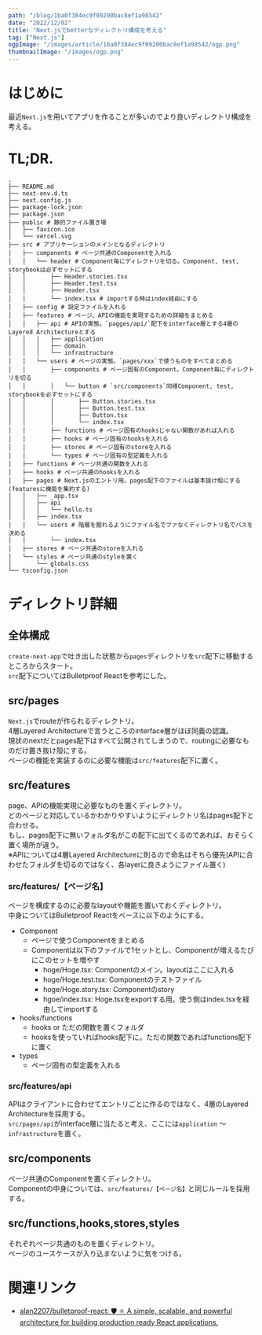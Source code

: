 ```yaml
---
path: "/blog/1ba0f384ec9f09200bac8ef1a98542"
date: "2022/12/02"
title: "Next.jsでbetterなディレクトリ構成を考える"
tag: ["Next.js"]
ogpImage: "/images/article/1ba0f384ec9f09200bac8ef1a98542/ogp.png"
thumbnailImage: "/images/ogp.png"
---
```


# はじめに

最近`Next.js`を用いてアプリを作ることが多いのでより良いディレクトリ構成を考える。

# TL;DR.

```
.
├── README.md
├── next-env.d.ts
├── next.config.js
├── package-lock.json
├── package.json
├── public # 静的ファイル置き場
│   ├── favicon.ico
│   └── vercel.svg
├── src # アプリケーションのメインとなるディレクトリ
│   ├── components # ページ共通のComponentを入れる
│   │   └── header # Component毎にディレクトリを切る。Component, test, storybookは必ずセットにする
│   │       ├── Header.stories.tsx 
│   │       ├── Header.test.tsx
│   │       ├── Header.tsx
│   │       └── index.tsx # importする時はindex経由にする
│   ├── config # 設定ファイルを入れる
│   ├── features # ページ、APIの機能を実現するための詳細をまとめる
│   │   ├── api # APIの実態。`pagges/api/`配下をinterface層とする4層のLayered Architectureとする
│   │   │   ├── application
│   │   │   ├── domain
│   │   │   └── infrastructure
│   │   └── users # ページの実態。`pages/xxx`で使うものをすべてまとめる
│   │       ├── components # ページ固有のComponent。Component毎にディレクトリを切る
│   │       │   └── button # `src/components`同様Component, test, storybookを必ずセットにする
│   │       │       ├── Button.stories.tsx
│   │       │       ├── Button.test.tsx
│   │       │       ├── Button.tsx
│   │       │       └── index.tsx
│   │       ├── functions # ページ固有のhooksじゃない関数があれば入れる
│   │       ├── hooks # ページ固有のhooksを入れる
│   │       ├── stores # ページ固有のstoreを入れる
│   │       └── types # ページ固有の型定義を入れる
│   ├── functions # ページ共通の関数を入れる
│   ├── hooks # ページ共通のhooksを入れる
│   ├── pages # Next.jsのエントリ用。pages配下のファイルは基本抜け殻にする(featuresに機能を集約する)
│   │   ├── _app.tsx
│   │   ├── api
│   │   │   └── hello.ts
│   │   ├── index.tsx
│   │   └── users # 階層を掘れるようにファイル名でファなくディレクトリ名でパスを決める
│   │       └── index.tsx
│   ├── stores # ページ共通のstoreを入れる
│   └── styles # ページ共通のstyleを置く
│       └── globals.css
└── tsconfig.json
```

# ディレクトリ詳細

## 全体構成

`create-next-app`で吐き出した状態から`pages`ディレクトリを`src`配下に移動するところからスタート。  
`src`配下についてはBulletproof Reactを参考にした。

## src/pages

`Next.js`でrouteが作られるディレクトリ。  
4層Layered Architectureで言うところのinterface層がほぼ同義の認識。  
現状のnextだとpages配下はすべて公開されてしまうので、routingに必要なものだけ置き抜け殻にする。  
ページの機能を実装するのに必要な機能は`src/features`配下に置く。

## src/features

page、APIの機能実現に必要なものを置くディレクトリ。  
どのページと対応しているかわかりやすいようにディレクトリ名はpages配下と合わせる。  
もし、pages配下に無いフォルダ名がこの配下に出てくるのであれば、おそらく置く場所が違う。  
※APIについては4層Layered Architectureに則るので命名はそちら優先(APIに合わせたフォルダを切るのではなく、各layerに良きようにファイル置く)

### src/features/【ページ名】

ページを構成するのに必要なlayoutや機能を置いておくディレクトリ。  
中身についてはBulletproof Reactをベースに以下のようにする。

* Component
    * ページで使うComponentをまとめる
    * Componentは以下のファイルで1セットとし、Componentが増えるたびにこのセットを増やす
        * hoge/Hoge.tsx: Componentのメイン。layoutはここに入れる
        * hoge/Hoge.test.tsx: Componentのテストファイル
        * hoge/Hoge.story.tsx: Componentのstory
        * hgoe/index.tsx: Hoge.tsxをexportする用。使う側はindex.tsxを経由してimportする
* hooks/functions
    * hooks or ただの関数を置くフォルダ
    * hooksを使っていればhooks配下に。ただの関数であればfunctions配下に置く
* types
    * ページ固有の型定義を入れる

### src/features/api

APIはクライアントに合わせてエントリごとに作るのではなく、4層のLayered Architectureを採用する。  
`src/pages/api`がinterface層に当たると考え、ここには`application` 〜 `infrastructure`を置く。

## src/components

ページ共通のComponentを置くディレクトリ。  
Componentの中身については、`src/features/【ページ名】`と同じルールを採用する。

## src/functions,hooks,stores,styles

それぞれページ共通のものを置くディレクトリ。  
ページのユースケースが入り込まないように気をつける。

# 関連リンク

* [alan2207/bulletproof\-react: 🛡️ ⚛️ A simple, scalable, and powerful architecture for building production ready React applications\.](https://github.com/alan2207/bulletproof-react)